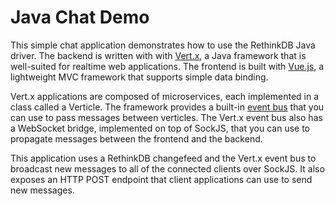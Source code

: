 # Java Chat Demo

This simple chat application demonstrates how to use the RethinkDB Java driver. The backend is written with with [Vert.x][vertx], a Java framework that is well-suited for realtime web applications. The frontend is built with [Vue.js][vue], a lightweight MVC framework that supports simple data binding.

Vert.x applications are composed of microservices, each implemented in a class called a Verticle. The framework provides a built-in [event bus][eventbus] that you can use to pass messages between verticles. The Vert.x event bus also has a WebSocket bridge, implemented on top of SockJS, that you can use to propagate messages between the frontend and the backend.

This application uses a RethinkDB changefeed and the Vert.x event bus to broadcast new messages to all of the connected clients over SockJS. It also exposes an HTTP POST endpoint that client applications can use to send new messages.

[vertx]: http://vertx.io/
[eventbus]: http://vertx.io/docs/vertx-core/java/#event_bus
[vue]: http://vuejs.org/
